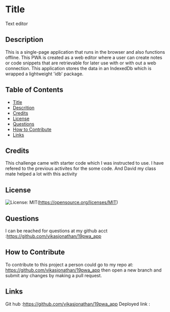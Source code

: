 # Title

Text editor

## Description

This is a single-page application that runs in the browser and also functions offline.
This PWA is created as a web editor where a user can create notes or code snippets
that are retrievable for later use with or with out a web connection. This application
stores the data in an IndexedDb which is wrapped a lightweight 'idb' package.

## Table of Contents

- [Title](#title)
- [Descrition](#description)
- [Credits](#credits)
- [License](#license)
- [Questions](#questions)
- [How to Contribute](#how-to-contribute)
- [Links](#links)

## Credits

This challenge came with starter code which I was instructed to use. I have refered to the previous activites for the some code. And David my class mate helped a lot with this activity

## License

![License: MIT](https://img.shields.io/badge/License-MIT-yellow.svg)(https://opensource.org/licenses/MIT)

## Questions

I can be reached for questions at my github acct :https://github.com/vikasjonathan/19pwa_app 


## How to Contribute

To contribute to this project a person could go to my repo at: https://github.com/vikasjonathan/19pwa_app then open a new branch and submit any changes by making a pull request.

## Links
Git hub :https://github.com/vikasjonathan/19pwa_app
Deployed link :